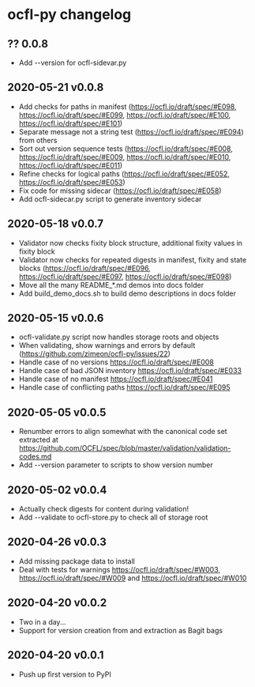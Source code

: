 # ocfl-py changelog

## ?? 0.0.8

  * Add --version for ocfl-sidevar.py

## 2020-05-21 v0.0.8

  * Add checks for paths in manifest (https://ocfl.io/draft/spec/#E098, https://ocfl.io/draft/spec/#E099, https://ocfl.io/draft/spec/#E100, https://ocfl.io/draft/spec/#E101)
  * Separate message not a string test (https://ocfl.io/draft/spec/#E094) from others
  * Sort out version sequence tests (https://ocfl.io/draft/spec/#E008, https://ocfl.io/draft/spec/#E009, https://ocfl.io/draft/spec/#E010, https://ocfl.io/draft/spec/#E011)
  * Refine checks for logical paths (https://ocfl.io/draft/spec/#E052, https://ocfl.io/draft/spec/#E053)
  * Fix code for missing sidecar (https://ocfl.io/draft/spec/#E058)
  * Add ocfl-sidecar.py script to generate inventory sidecar

## 2020-05-18 v0.0.7

  * Validator now checks fixity block structure, additional fixity values in fixity block
  * Validator now checks for repeated digests in manifest, fixity and state blocks (https://ocfl.io/draft/spec/#E096, https://ocfl.io/draft/spec/#E097, https://ocfl.io/draft/spec/#E098) 
  * Move all the many README_*.md demos into docs folder
  * Add build_demo_docs.sh to build demo descriptions in docs folder

## 2020-05-15 v0.0.6

  * ocfl-validate.py script now handles storage roots and objects
  * When validating, show warnings and errors by default (https://github.com/zimeon/ocfl-py/issues/22)
  * Handle case of no versions https://ocfl.io/draft/spec/#E008
  * Handle case of bad JSON inventory https://ocfl.io/draft/spec/#E033
  * Handle case of no manifest https://ocfl.io/draft/spec/#E041
  * Handle case of conflicting paths https://ocfl.io/draft/spec/#E095


## 2020-05-05 v0.0.5

  * Renumber errors to align somewhat with the canonical code set extracted 
    at https://github.com/OCFL/spec/blob/master/validation/validation-codes.md
  * Add --version parameter to scripts to show version number

## 2020-05-02 v0.0.4

  * Actually check digests for content during validation!
  * Add --validate to ocfl-store.py to check all of storage root

## 2020-04-26 v0.0.3

  * Add missing package data to install
  * Deal with tests for warnings https://ocfl.io/draft/spec/#W003,
    https://ocfl.io/draft/spec/#W009 and https://ocfl.io/draft/spec/#W010

## 2020-04-20 v0.0.2

  * Two in a day...
  * Support for version creation from and extraction as Bagit bags

## 2020-04-20 v0.0.1

  * Push up first version to PyPI
